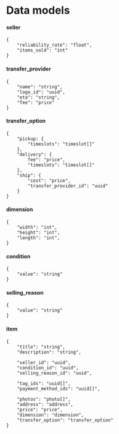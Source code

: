# Data models

#### seller
```
{
    "reliability_rate": "float",
    "items_sold": "int"
}
```

#### transfer_provider
```
{
    "name": "string",
    "logo_id": "uuid",
    "eta": "string",
    "fee": "price"
}
```

#### transfer_option
```
{
    "pickup: {
        "timeslots": "timeslot[]"
    },
    "delivery": {
        fee": "price",
        "timeslots": "timeslot[]"
    },
    "ship": {
        "cost": "price",
        "transfer_provider_id": "uuid"
    }
}
```

#### dimension
```
{
    "width": "int",
    "height": "int",
    "length": "int",
}
```

#### condition
```
{
    "value": "string"
}
```

#### selling_reason
```
{
    "value": "string"
}
```

#### item
```
{
    "title": "string",
    "description": "string",

    "seller_id": "uuid",
    "condition_id": "uuid",
    "selling_reason_id": "uuid",

    "tag_ids": "uuid[]",
    "payment_method_ids": "uuid[]",

    "photos": "photo[]",
    "address": "address",
    "price": "price",
    "dimension": "dimension",
    "transfer_option": "transfer_option"
}
```
